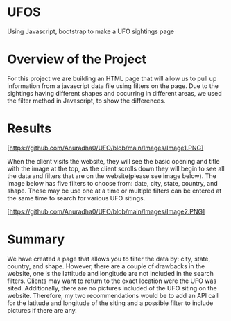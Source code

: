# UFOS
Using Javascript, bootstrap to make a UFO sightings page

# Overview of the Project

For this project we are building an HTML page that will allow us to pull up information from a javascript data file using filters on the page. Due to the sightings having different shapes and occurring in different areas, we used the filter method in Javascript, to show the differences.

# Results

[https://github.com/Anuradha0/UFO/blob/main/Images/Image1.PNG]

When the client visits the website, they will see the basic opening and title with the image at the top, as the client scrolls down they will begin to see all the data and filters that are on the website(please see image below). The image below has five filters to choose from: date, city, state, country, and shape. These may be use one at a time or multiple filters can be entered at the same time to search for various UFO sitings.

[https://github.com/Anuradha0/UFO/blob/main/Images/Image2.PNG]


# Summary

We have created a page that allows you to filter the data by: city, state, country, and shape. However, there are a couple of drawbacks in the website, one is the lattitude and longitude are not included in the search filters. Clients may want to return to the exact location were the UFO was sited. Additionally, there are no pictures included of the UFO siting on the website. Therefore, my two recommendations would be to add an API call for the latitude and longitude of the siting and a possible filter to include pictures if there are any.
